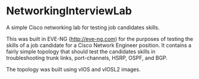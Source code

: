 # NetworkingInterviewLab
A simple Cisco networking lab for testing job candidates skills.

This was built in EVE-NG (http://eve-ng.com) for the purposes of testing the skills of a job candidate for a Cisco Network Engineer position. It contains a fairly simple topology that should test the candidates skills in troubleshooting trunk links, port-channels, HSRP, OSPF, and BGP.

The topology was built using vIOS and vIOSL2 images.
